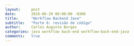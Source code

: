 ```yaml
---
layout:     post
date:       2016-06-29 00:00:00 -0300
title:      "Workflow Backend Java"
subtitle:   "Parte 6: revisão de código"
author:     Carlos Augusto Borges
categories: java workflow back-end workflow-back-end-java
comments:   true
---
```


[comment]: <> (Mostrar a importância e a utilidade da revisão de código.)
[comment]: <> (Lembrar que estamos falando de forma rasa sobre o tópico e que existe muito a ser explorando ainda.)
[comment]: <> (Objetivo: Configurar Heroku review apps. Explicar sobre revião de código)
[comment]: <> (Ler antes: http://engineering.usertesting.com/2016/02/3-common-code-review-pitfalls/)
